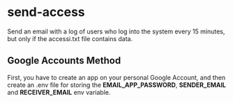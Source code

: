# send-access
Send an email with a log of users who log into the system every 15 minutes, but only if the accessi.txt file contains data.

## Google Accounts Method
First, you have to create an app on your personal Google Account, and then create an .env file for storing the **EMAIL_APP_PASSWORD**, **SENDER_EMAIL** and **RECEIVER_EMAIL** env variable.